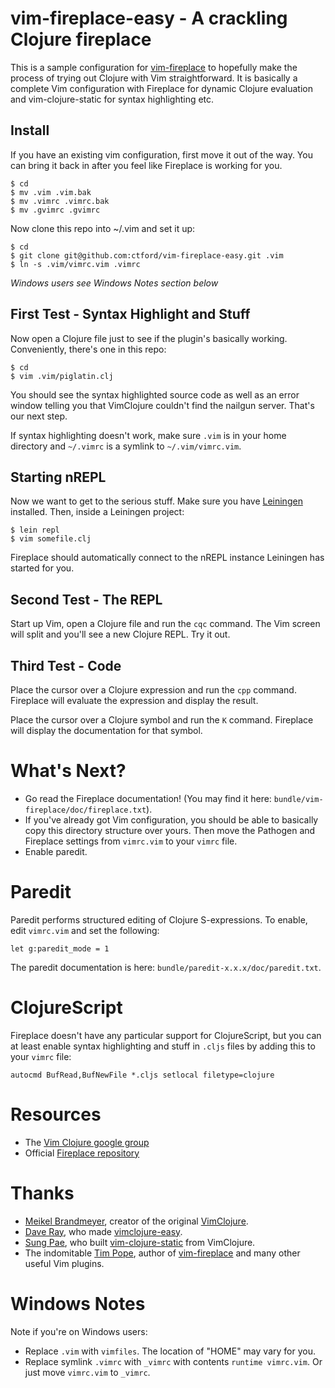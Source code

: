# vim-fireplace-easy - A crackling Clojure fireplace 
This is a sample configuration for [vim-fireplace](https://github.com/tpope/vim-fireplace) to hopefully make the process of trying out Clojure with Vim straightforward. It is basically a complete Vim configuration with Fireplace for dynamic Clojure evaluation and vim-clojure-static for syntax highlighting etc.

## Install
If you have an existing vim configuration, first move it out of the way. You can bring it back in after you feel like Fireplace is working for you.

    $ cd
    $ mv .vim .vim.bak
    $ mv .vimrc .vimrc.bak
    $ mv .gvimrc .gvimrc

Now clone this repo into ~/.vim and set it up:

    $ cd
    $ git clone git@github.com:ctford/vim-fireplace-easy.git .vim
    $ ln -s .vim/vimrc.vim .vimrc

*Windows users see Windows Notes section below*

## First Test - Syntax Highlight and Stuff

Now open a Clojure file just to see if the plugin's basically working. Conveniently, there's one in this repo:

    $ cd
    $ vim .vim/piglatin.clj

You should see the syntax highlighted source code as well as an error window telling you that VimClojure couldn't find the nailgun server. That's our next step.

If syntax highlighting doesn't work, make sure `.vim` is in your home directory and `~/.vimrc` is a symlink to `~/.vim/vimrc.vim`.

## Starting nREPL 

Now we want to get to the serious stuff. Make sure you have [Leiningen](https://github.com/technomancy/leiningen) installed. Then, inside a Leiningen project:

    $ lein repl
    $ vim somefile.clj

Fireplace should automatically connect to the nREPL instance Leiningen has started for you.

## Second Test - The REPL

Start up Vim, open a Clojure file and run the `cqc` command. The Vim screen will split and you'll see a new Clojure REPL. Try it out.

## Third Test - Code

Place the cursor over a Clojure expression and run the `cpp` command. Fireplace will evaluate the expression and display the result.

Place the cursor over a Clojure symbol and run the `K` command. Fireplace will display the documentation for that symbol.

# What's Next?

* Go read the Fireplace documentation! (You may find it here: `bundle/vim-fireplace/doc/fireplace.txt`).
* If you've already got Vim configuration, you should be able to basically copy this directory structure over yours. Then move the Pathogen and Fireplace settings from `vimrc.vim` to your `vimrc` file.
* Enable paredit.

# Paredit

Paredit performs structured editing of Clojure S-expressions. To enable, edit `vimrc.vim` and set the following:

    let g:paredit_mode = 1

The paredit documentation is here: `bundle/paredit-x.x.x/doc/paredit.txt`.

# ClojureScript

Fireplace doesn't have any particular support for ClojureScript, but you can at least enable syntax highlighting and stuff in `.cljs` files by adding this to your `vimrc` file:

    autocmd BufRead,BufNewFile *.cljs setlocal filetype=clojure

# Resources

* The [Vim Clojure google group](https://groups.google.com/group/vimclojure)
* Official [Fireplace repository](https://github.com/tpope/vim-fireplace)

# Thanks

* [Meikel Brandmeyer](https://github.com/kotarak), creator of the original [VimClojure](http://bitbucket.org/kotarak/vimclojure).
* [Dave Ray](https://github.com/daveray), who made [vimclojure-easy](https://github.com/daveray/vimclojure-easy).
* [Sung Pae](https://github.com/guns), who built [vim-clojure-static](https://github.com/guns/vim-clojure-static) from VimClojure.
* The indomitable [Tim Pope](https://github.com/tpope), author of [vim-fireplace](https://github.com/tpope/vim-fireplace) and many other useful Vim plugins.

# Windows Notes

Note if you're on Windows users:

* Replace `.vim` with `vimfiles`. The location of "HOME" may vary for you.
* Replace symlink `.vimrc` with `_vimrc` with contents `runtime vimrc.vim`. Or just move `vimrc.vim` to `_vimrc`.
